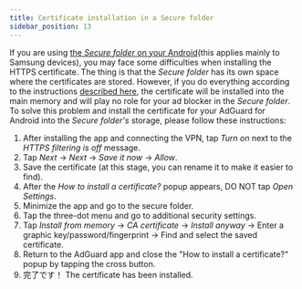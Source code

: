 ```yaml
---
title: Certificate installation in a Secure folder
sidebar_position: 13
---
```


If you are using [the *Secure folder* on your Android](https://www.samsung.com/uk/support/mobile-devices/what-is-the-secure-folder-and-how-do-i-use-it/)(this applies mainly to Samsung devices), you may face some difficulties when installing the HTTPS certificate. The thing is that the *Secure folder* has its own space where the certificates are stored. However, if you do everything according to the instructions [described here](../../overview#https-filtering), the certificate will be installed into the main memory and will play no role for your ad blocker in the *Secure folder*. To solve this problem and install the certificate for your AdGuard for Android into the *Secure folder's* storage, please follow these instructions:

1. After installing the app and connecting the VPN, tap *Turn on* next to the *HTTPS filtering is off* message.
2. Tap *Next* → *Next* → *Save it now* → *Allow*.
3. Save the certificate (at this stage, you can rename it to make it easier to find).
4. After the *How to install a certificate?* popup appears, DO NOT tap *Open Settings*.
5. Minimize the app and go to the secure folder.
6. Tap the three-dot menu and go to additional security settings.
7. Tap *Install from memory* → *CA certificate* → *Install anyway* → Enter a graphic key/password/fingerprint → Find and select the saved certificate.
8. Return to the AdGuard app and close the "How to install a certificate?" popup by tapping the cross button.
9. 完了です！ The certificate has been installed.